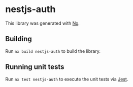 # nestjs-auth

This library was generated with [Nx](https://nx.dev).

## Building

Run `nx build nestjs-auth` to build the library.

## Running unit tests

Run `nx test nestjs-auth` to execute the unit tests via [Jest](https://jestjs.io).
